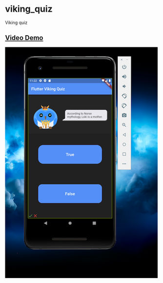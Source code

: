 # viking_quiz

Viking quiz

## [Video Demo](https://storyxpress.co/video/khu20xbzeaq88wdx2)

![pic](https://github.com/thinklikeadesigner/viking_quiz/blob/main/assets/smallerquiz.png)
